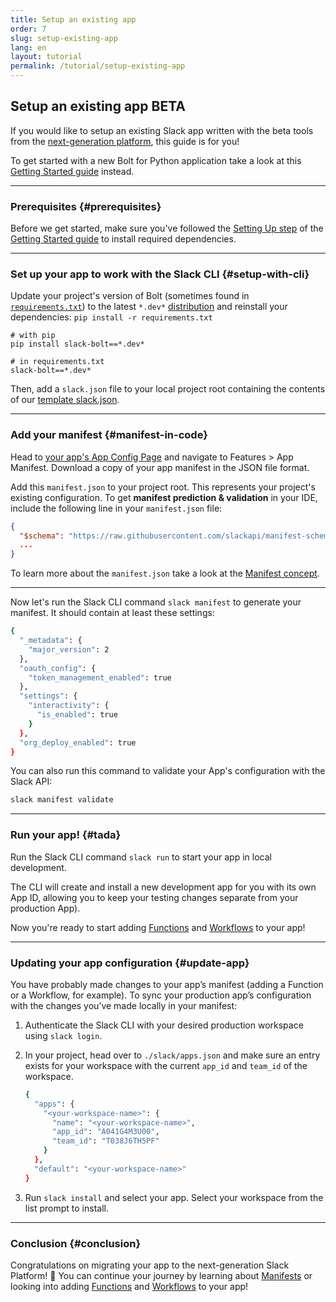 ```yaml
---
title: Setup an existing app
order: 7
slug: setup-existing-app
lang: en
layout: tutorial
permalink: /tutorial/setup-existing-app
---
```


## Setup an existing app <span class="label-beta">BETA</span>

<div class="section-content">
If you would like to setup an existing Slack app written with the beta tools from the <a href="https://api.slack.com/future/intro" target="_blank">next-generation platform</a>, this guide is for you!
</div>

To get started with a new Bolt for Python application take a look at this [Getting Started guide](/bolt-python/tutorial/getting-started-future) instead.

---

### Prerequisites {#prerequisites}

Before we get started, make sure you've followed the [Setting Up step](/bolt-python/tutorial/getting-started-future#setting-up) of the [Getting Started guide](/bolt-python/tutorial/getting-started-future) to install required dependencies.

---

### Set up your app to work with the Slack CLI {#setup-with-cli}

Update your project's version of Bolt (sometimes found in <code><a href="https://pip.pypa.io/en/latest/user_guide/#requirements-files" target="_blank">requirements.txt</a></code>) to the latest `*.dev*` <a href="https://pypi.org/project/slack-bolt/#history" target="_blank">distribution</a> and reinstall your dependencies: `pip install -r requirements.txt`

```text
# with pip
pip install slack-bolt==*.dev*

# in requirements.txt
slack-bolt==*.dev*
```

Then, add a `slack.json` file to your local project root containing the contents of our [template slack.json](https://github.com/slack-samples/bolt-python-starter-template/blob/future/slack.json).

---

### Add your manifest {#manifest-in-code}

Head to [your app's App Config Page](https://api.slack.com/apps) and navigate to Features > App Manifest. Download a copy of your app manifest in the JSON file format.

Add this `manifest.json` to your project root. This represents your project's existing configuration. To get **manifest prediction & validation** in your IDE, include the following line in your `manifest.json` file:

```json
{
  "$schema": "https://raw.githubusercontent.com/slackapi/manifest-schema/main/manifest.schema.json",
  ...
}
```

To learn more about the `manifest.json` take a look at the [Manifest concept](/bolt-python/future/concepts#manifest).

---

Now let's run the Slack CLI command `slack manifest` to generate your manifest. It should contain at least these settings:

```bash
{
  "_metadata": {
    "major_version": 2
  },
  "oauth_config": {
    "token_management_enabled": true  
  },
  "settings": {
    "interactivity": {
      "is_enabled": true
    } 
  },
  "org_deploy_enabled": true       
}
```

You can also run this command to validate your App's configuration with the Slack API:

```bash
slack manifest validate
```

---

### Run your app! {#tada}

Run the Slack CLI command `slack run` to start your app in local development.

The CLI will create and install a new development app for you with its own App ID, allowing you to keep your testing changes separate from your production App).

Now you're ready to start adding [Functions](/bolt-python/future/concepts#functions) and [Workflows](/bolt-python/future/concepts#manifest-workflows) to your app!

---

### Updating your app configuration {#update-app}

You have probably made changes to your app’s manifest (adding a Function or a Workflow, for example). To sync your production app’s configuration with the changes you’ve made locally in your manifest:

1. Authenticate the Slack CLI with your desired production workspace using `slack login`.
2. In your project, head over to `./slack/apps.json` and make sure an entry exists for your workspace with the current `app_id` and `team_id` of the workspace.

    ```bash
    {
      "apps": {
        "<your-workspace-name>": {
          "name": "<your-workspace-name>",
          "app_id": "A041G4M3U00",
          "team_id": "T038J6TH5PF"
        }
      },
      "default": "<your-workspace-name>"
    }
    ```

3. Run `slack install` and select your app. Select your workspace from the list prompt to install.

---

### Conclusion {#conclusion}

Congratulations on migrating your app to the next-generation Slack Platform! 🎉 You can continue your journey by learning about [Manifests](/bolt-python/future/concepts#manifest) or looking into adding [Functions](/bolt-python/future/concepts#functions) and [Workflows](/bolt-python/future/concepts#manifest-workflows) to your app!
